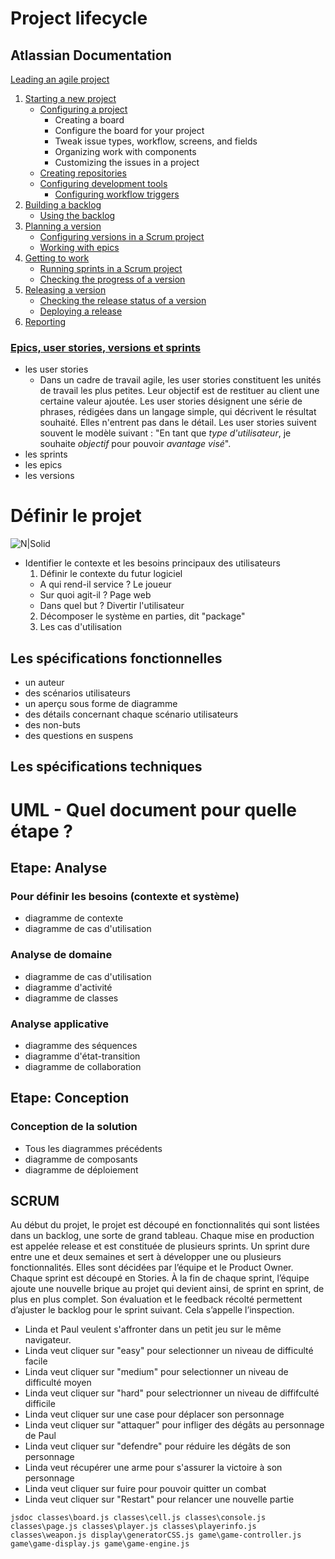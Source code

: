 # Project lifecycle

## Atlassian Documentation

[Leading an agile project](https://confluence.atlassian.com/jirasoftwareserver072/leading-an-agile-project-829056770.html)

1. [Starting a new project](https://confluence.atlassian.com/jirasoftwareserver072/starting-a-new-project-829056771.html) 
   - [Configuring a project](https://confluence.atlassian.com/jirasoftwareserver072/configuring-a-project-829056772.html)
     * Creating a board
     * Configure the board for your project
     * Tweak issue types, workflow, screens, and fields
     * Organizing work with components
     * Customizing the issues in a project
   - [Creating repositories](https://confluence.atlassian.com/bitbucketserver/creating-repositories-776639815.html)
   - [Configuring development tools](https://confluence.atlassian.com/jirasoftwareserver072/configuring-development-tools-829056897.html)
     * [Configuring workflow triggers](https://confluence.atlassian.com/adminjiraserver071/configuring-workflow-triggers-802592811.html)
2. [Building a backlog](https://confluence.atlassian.com/jirasoftwareserver072/building-a-backlog-829056905.html)
   - [Using the backlog](https://confluence.atlassian.com/jirasoftwareserver072/using-the-backlog-829056906.html)
3. [Planning a version](https://confluence.atlassian.com/jirasoftwareserver072/planning-a-version-829056922.html)
   - [Configuring versions in a Scrum project](https://confluence.atlassian.com/jirasoftwareserver072/configuring-versions-in-a-scrum-project-829056926.html)
   - [Working with epics](https://confluence.atlassian.com/jirasoftwareserver072/working-with-epics-829056932.html)
4. [Getting to work](https://confluence.atlassian.com/jirasoftwareserver072/getting-to-work-829056957.html)
   - [Running sprints in a Scrum project](https://confluence.atlassian.com/jirasoftwareserver072/running-sprints-in-a-scrum-project-829056958.html)
   - [Checking the progress of a version](https://confluence.atlassian.com/jirasoftwareserver072/checking-the-progress-of-a-version-829056995.html)
5. [Releasing a version](https://confluence.atlassian.com/jirasoftwareserver072/releasing-a-version-829057044.html)
   - [Checking the release status of a version](https://confluence.atlassian.com/jirasoftwareserver072/checking-the-release-status-of-a-version-829057045.html)
   - [Deploying a release](https://confluence.atlassian.com/jirasoftwareserver072/deploying-a-release-829057049.html)
6. [Reporting](https://confluence.atlassian.com/jirasoftwareserver072/deploying-a-release-829057049.html)

### [Epics, user stories, versions et sprints](https://fr.atlassian.com/agile/delivery-vehicles)
- les user stories
  * Dans un cadre de travail agile, les user stories constituent les unités de travail les plus petites. Leur objectif est de restituer au client une certaine valeur ajoutée. Les user stories désignent une série de phrases, rédigées dans un langage simple, qui décrivent le résultat souhaité. Elles n'entrent pas dans le détail. Les user stories suivent souvent le modèle suivant : "En tant que *type d'utilisateur*, je souhaite *objectif* pour pouvoir *avantage visé*".
- les sprints
- les epics
- les versions


# Définir le projet


![N|Solid](https://sdz-upload.s3.amazonaws.com/prod/upload/Cycle%20V.png)



- Identifier le contexte et les besoins principaux des utilisateurs
  1. Définir le contexte du futur logiciel
    - A qui rend-il service ? Le joueur
    - Sur quoi agit-il ? Page web
    - Dans quel but ? Divertir l'utilisateur
  2. Décomposer le système en parties, dit "package"
  3. Les cas d'utilisation

## Les spécifications fonctionnelles

- un auteur
- des scénarios utilisateurs
- un aperçu sous forme de diagramme
- des détails concernant chaque scénario utilisateurs
- des non-buts
- des questions en suspens

## Les spécifications techniques


# UML - Quel document pour quelle étape ?

## Etape: Analyse
### Pour définir les besoins (contexte et système)
- diagramme de contexte
- diagramme de cas d'utilisation
### Analyse de domaine
- diagramme de cas d'utilisation
- diagramme d'activité
- diagramme de classes
### Analyse applicative
- diagramme des séquences
- diagramme d'état-transition
- diagramme de collaboration
## Etape: Conception
### Conception de la solution
- Tous les diagrammes précédents
- diagramme de composants
- diagramme de déploiement

## SCRUM
Au début du projet, le projet est découpé en fonctionnalités qui sont listées dans un backlog, une sorte de grand tableau. Chaque mise en production est appelée release et est constituée de plusieurs sprints. Un sprint dure entre une et deux semaines et sert à développer une ou plusieurs fonctionnalités. Elles sont décidées par l’équipe et le Product Owner. Chaque sprint est découpé en Stories. À la fin de chaque sprint, l’équipe ajoute une nouvelle brique au projet qui devient ainsi, de sprint en sprint, de plus en plus complet. Son évaluation et le feedback récolté permettent d’ajuster le backlog pour le sprint suivant. Cela s’appelle l’inspection.

- Linda et Paul veulent s'affronter dans un petit jeu sur le même navigateur.
- Linda veut cliquer sur "easy" pour selectionner un niveau de difficulté facile
- Linda veut cliquer sur "medium" pour selectionner un niveau de difficulté moyen
- Linda veut cliquer sur "hard" pour selectrionner un niveau de diffifculté difficile
- Linda veut cliquer sur une case pour déplacer son personnage
- Linda veut cliquer sur "attaquer" pour infliger des dégâts au personnage de Paul
- Linda veut cliquer sur "defendre" pour réduire les dégâts de son personnage
- Linda veut récupérer une arme pour s'assurer la victoire à son personnage
- Linda veut cliquer sur fuire pour pouvoir quitter un combat
- Linda veut cliquer sur "Restart" pour relancer une nouvelle partie

```
jsdoc classes\board.js classes\cell.js classes\console.js classes\page.js classes\player.js classes\playerinfo.js classes\weapon.js display\generatorCSS.js game\game-controller.js game\game-display.js game\game-engine.js
```
